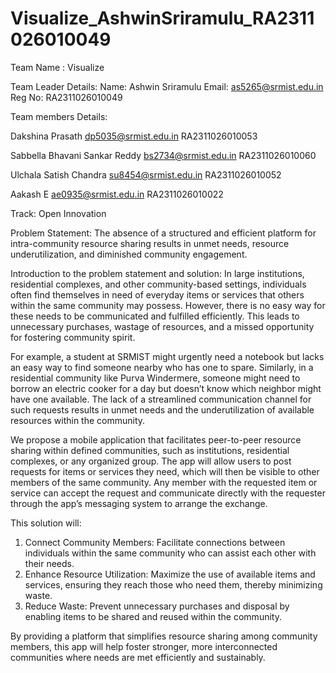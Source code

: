 # Visualize_AshwinSriramulu_RA2311026010049
Team Name : Visualize

Team Leader Details:
Name: Ashwin Sriramulu
Email: as5265@srmist.edu.in
Reg No: RA2311026010049

Team members Details:

Dakshina Prasath 
dp5035@srmist.edu.in
RA2311026010053

Sabbella Bhavani Sankar Reddy
bs2734@srmist.edu.in
RA2311026010060

Ulchala Satish Chandra
su8454@srmist.edu.in
RA2311026010052

Aakash E
ae0935@srmist.edu.in
RA2311026010022


Track: Open Innovation


Problem Statement:
  The absence of a structured and efficient platform for intra-community resource sharing results in unmet needs, resource underutilization, and diminished community engagement.

Introduction to the problem statement and solution:
  In large institutions, residential complexes, and other community-based settings, individuals often find themselves in need of everyday items or services that others within the same community may possess. However, there is no easy way for these needs to be communicated and fulfilled efficiently. This leads to unnecessary purchases, wastage of resources, and a missed opportunity for fostering community spirit.

For example, a student at SRMIST might urgently need a notebook but lacks an easy way to find someone nearby who has one to spare. Similarly, in a residential community like Purva Windermere, someone might need to borrow an electric cooker for a day but doesn’t know which neighbor might have one available. The lack of a streamlined communication channel for such requests results in unmet needs and the underutilization of available resources within the community.

We propose a mobile application that facilitates peer-to-peer resource sharing within defined communities, such as institutions, residential complexes, or any organized group. The app will allow users to post requests for items or services they need, which will then be visible to other members of the same community. Any member with the requested item or service can accept the request and communicate directly with the requester through the app’s messaging system to arrange the exchange.

This solution will:

1. Connect Community Members: Facilitate connections between individuals within the same community who can assist each other with their needs.
2. Enhance Resource Utilization: Maximize the use of available items and services, ensuring they reach those who need them, thereby minimizing waste.
3. Reduce Waste: Prevent unnecessary purchases and disposal by enabling items to be shared and reused within the community.

By providing a platform that simplifies resource sharing among community members, this app will help foster stronger, more interconnected communities where needs are met efficiently and sustainably.
